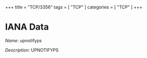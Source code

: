 +++
title = "TCP/3356"
tags = [ "TCP" ]
categories = [ "TCP" ]
+++

# IANA Data

_Name:_ upnotifyps

_Description:_ UPNOTIFYPS

